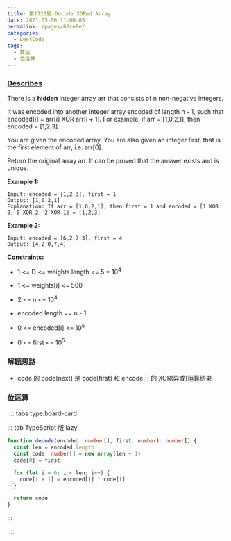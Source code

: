 ```yaml
---
title: 第1720题-Decode XORed Array
date: 2021-05-06 11:00:05
permalink: /pages/62ce8e/
categories:
  - LeetCode
tags:
  - 算法
  - 位运算
---
```


### [Describes](https://leetcode-cn.com/problems/capacity-to-ship-packages-within-d-days/)

There is a **hidden** integer array <span class="span-shadow">arr</span> that consists of n non-negative integers.

It was <span class="span-shadow">encoded</span> into another integer array <span class="span-shadow">encoded</span> of length <span class="span-shadow">n - 1</span>, such that <span class="span-shadow">encoded[i] = arr[i] XOR arr[i + 1]</span>. For example, if <span class="span-shadow">arr = [1,0,2,1]</span>, then <span class="span-shadow">encoded = [1,2,3]</span>.

You are given the encoded array. You are also given an integer first, that is the <span class="span-shadow">first</span> element of <span class="span-shadow">arr</span>, i.e. <span class="span-shadow">arr[0]</span>.

Return the original array <span class="span-shadow">arr</span>. It can be proved that the answer exists and is unique.

<!-- more -->

**Example 1:**

```
Input: encoded = [1,2,3], first = 1
Output: [1,0,2,1]
Explanation: If arr = [1,0,2,1], then first = 1 and encoded = [1 XOR 0, 0 XOR 2, 2 XOR 1] = [1,2,3]
```

**Example 2:**

```
Input: encoded = [6,2,7,3], first = 4
Output: [4,2,0,7,4]
```

**Constraints:**

- <span class="span-shadow">1 <= D <= weights.length <= 5 \* 10<sup>4</sup></span>
- <span class="span-shadow">1 <= weights[i] <= 500</span>

- <span class="span-shadow">2 <= n <= 10<sup>4</sup></span>
- <span class="span-shadow">encoded.length == n - 1</span>
- <span class="span-shadow">0 <= encoded[i] <= 10<sup>5</sup></span>
- <span class="span-shadow">0 <= first <= 10<sup>5</sup></span>

### 解题思路

- code 的 code[next] 是 code[first] 和 encode[i] 的 <span class="span-shadow">XOR</span>(异或)运算结果

### 位运算

:::: tabs type:board-card

::: tab TypeScript 版 lazy

```TypeScript
function decode(encoded: number[], first: number): number[] {
  const len = encoded.length
  const code: number[] = new Array(len + 1)
  code[0] = first

  for (let i = 0; i < len; i++) {
    code[i + 1] = encoded[i] ^ code[i]
  }

  return code
}
```

:::

::::
